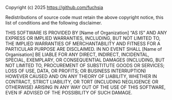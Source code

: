Copyright (c) 2025 https://github.com/fuchsia
  
Redistributions of source code must retain the above copyright notice,
this list of conditions and the following disclaimer.

THIS SOFTWARE IS PROVIDED BY [Name of Organization] “AS IS” AND ANY
EXPRESS OR IMPLIED WARRANTIES, INCLUDING, BUT NOT LIMITED TO, THE
IMPLIED WARRANTIES OF MERCHANTABILITY AND FITNESS FOR A PARTICULAR
PURPOSE ARE DISCLAIMED. IN NO EVENT SHALL [Name of Organisation] BE
LIABLE FOR ANY DIRECT, INDIRECT, INCIDENTAL, SPECIAL, EXEMPLARY, OR
CONSEQUENTIAL DAMAGES (INCLUDING, BUT NOT LIMITED TO, PROCUREMENT OF
SUBSTITUTE GOODS OR SERVICES; LOSS OF USE, DATA, OR PROFITS; OR BUSINESS
INTERRUPTION) HOWEVER CAUSED AND ON ANY THEORY OF LIABILITY, WHETHER IN
CONTRACT, STRICT LIABILITY, OR TORT (INCLUDING NEGLIGENCE OR OTHERWISE)
ARISING IN ANY WAY OUT OF THE USE OF THIS SOFTWARE, EVEN IF ADVISED OF
THE POSSIBILITY OF SUCH DAMAGE.